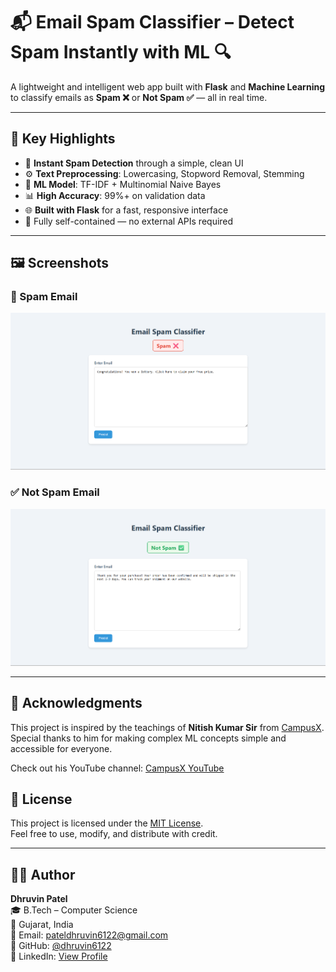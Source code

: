 # 📬 Email Spam Classifier – Detect Spam Instantly with ML 🔍

A lightweight and intelligent web app built with **Flask** and **Machine Learning** to classify emails as **Spam ❌** or **Not Spam ✅** — all in real time.

---

## 🚀 Key Highlights

- 🎯 **Instant Spam Detection** through a simple, clean UI
- ⚙️ **Text Preprocessing**: Lowercasing, Stopword Removal, Stemming
- 🧠 **ML Model**: TF-IDF + Multinomial Naive Bayes
- 📊 **High Accuracy**: 99%+ on validation data
- 🌐 **Built with Flask** for a fast, responsive interface
- 🧰 Fully self-contained — no external APIs required

---



## 🖼️ Screenshots

### 🔴 Spam Email
![Spam Result](https://github.com/dhruvin6122/Email_Spam_Classifier/raw/main/EmailSpamClassifier/static/Spam.png)

### ✅ Not Spam Email
![Not Spam Result](https://github.com/dhruvin6122/Email_Spam_Classifier/raw/main/EmailSpamClassifier/static/Ham.png)

---

## 🙏 Acknowledgments

This project is inspired by the teachings of **Nitish Kumar Sir** from [CampusX](https://www.youtube.com/c/CampusXOfficial).  
Special thanks to him for making complex ML concepts simple and accessible for everyone.

Check out his YouTube channel: [CampusX YouTube](https://www.youtube.com/c/CampusXOfficial)

## 📄 License

This project is licensed under the [MIT License](https://opensource.org/licenses/MIT).  
Feel free to use, modify, and distribute with credit.

---

## 🙋‍♂️ Author

**Dhruvin Patel**  
🎓 B.Tech – Computer Science  
📍 Gujarat, India  
📧 Email: pateldhruvin6122@gmail.com  
🔗 GitHub: [@dhruvin6122](https://github.com/dhruvin6122)  
💼 LinkedIn: [View Profile](https://www.linkedin.com/in/patel-dhruvin-70b602280)
